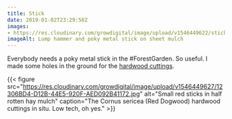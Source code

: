```yaml
---
title: Stick
date: 2019-01-02T23:29:58Z
images: 
- https://res.cloudinary.com/growdigital/image/upload/v1546449622/stick-F236CD5C.jpg
imageAlt: Lump hammer and poky metal stick on sheet mulch
---
```


Everybody needs a poky metal stick in the #ForestGarden. So useful. I made some holes in the ground for the [hardwood cuttings](https://www.forestgarden.wales/blog/when-is-the-best-time-for-hardwood-cuttings/).

{{< figure src="https://res.cloudinary.com/growdigital/image/upload/v1546449627/12306BD4-D12B-44E5-920F-AED092B41172.jpg" alt="Small red sticks in half rotten hay mulch" caption="The Cornus sericea (Red Dogwood) hardwood cuttings in situ. Low tech, oh yes." >}}
